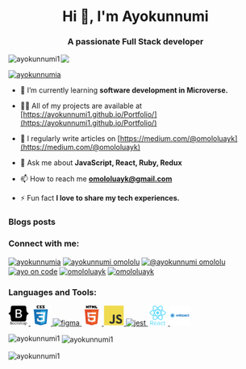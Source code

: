 ### <h1 align="center">Hi 👋, I'm Ayokunnumi</h1>

<h3 align="center">A passionate Full Stack developer</h3>
<img width="400" align="right"src="https://media2.giphy.com/media/rsUGLKwgSvSxmq1VrZ/giphy.gif?cid=ecf05e475jc9d7ir1ja1inowg6c63f5pjamfwf7ola2l25va&ep=v1_gifs_related&rid=giphy.gif&ct=s">

<p align="left"> <img src="https://komarev.com/ghpvc/?username=ayokunnumi1&label=Profile%20views&color=0e75b6&style=flat" alt="ayokunnumi1" /> </p>

<p align="left"> <a href="https://twitter.com/ayokunnumia" target="blank"><img src="https://img.shields.io/twitter/follow/ayokunnumia?logo=twitter&style=for-the-badge" alt="ayokunnumia" /></a> </p>

- 🌱 I’m currently learning **software development in Microverse.**

- 👨‍💻 All of my projects are available at [https://ayokunnumi1.github.io/Portfolio/](https://ayokunnumi1.github.io/Portfolio/)

- 📝 I regularly write articles on [https://medium.com/@omololuayk](https://medium.com/@omololuayk)

- 💬 Ask me about **JavaScript, React, Ruby, Redux**

- 📫 How to reach me **omololuayk@gmail.com**

- ⚡ Fun fact **I love to share my tech experiences.**

### Blogs posts

<!-- BLOG-POST-LIST:START -->
<!-- BLOG-POST-LIST:END -->

<h3 align="left">Connect with me:</h3>
<p align="left">
<a href="https://twitter.com/AyokunnumiA" target="blank"><img align="center" src="https://raw.githubusercontent.com/rahuldkjain/github-profile-readme-generator/master/src/images/icons/Social/twitter.svg" alt="ayokunnumia" height="30" width="40" /></a>
<a href="https://www.linkedin.com/in/ayokunnumiomololu/" target="blank"><img align="center" src="https://raw.githubusercontent.com/rahuldkjain/github-profile-readme-generator/master/src/images/icons/Social/linked-in-alt.svg" alt="ayokunnumi omololu" height="30" width="40" /></a>
<a href="https://medium.com/@omololuayk" target="blank"><img align="center" src="https://raw.githubusercontent.com/rahuldkjain/github-profile-readme-generator/master/src/images/icons/Social/medium.svg" alt="@ayokunnumi omololu" height="30" width="40" /></a>
<a href="https://www.youtube.com/@ayoOnCode/videos" target="blank"><img align="center" src="https://raw.githubusercontent.com/rahuldkjain/github-profile-readme-generator/master/src/images/icons/Social/youtube.svg" alt="ayo on code" height="30" width="40" /></a>
<a href="https://www.hackerrank.com/omololuayk" target="blank"><img align="center" src="https://raw.githubusercontent.com/rahuldkjain/github-profile-readme-generator/master/src/images/icons/Social/hackerrank.svg" alt="omololuayk" height="30" width="40" /></a>
<a href="https://leetcode.com/omololuayk/" target="blank"><img align="center" src="https://raw.githubusercontent.com/rahuldkjain/github-profile-readme-generator/master/src/images/icons/Social/leet-code.svg" alt="omololuayk" height="30" width="40" /></a>
</p>

<h3 align="left">Languages and Tools:</h3>
<p align="left"> <a href="https://getbootstrap.com" target="_blank" rel="noreferrer"> <img src="https://raw.githubusercontent.com/devicons/devicon/master/icons/bootstrap/bootstrap-plain-wordmark.svg" alt="bootstrap" width="40" height="40"/> </a> <a href="https://www.w3schools.com/css/" target="_blank" rel="noreferrer"> <img src="https://raw.githubusercontent.com/devicons/devicon/master/icons/css3/css3-original-wordmark.svg" alt="css3" width="40" height="40"/> </a> <a href="https://www.figma.com/" target="_blank" rel="noreferrer"> <img src="https://www.vectorlogo.zone/logos/figma/figma-icon.svg" alt="figma" width="40" height="40"/> </a> <a href="https://www.w3.org/html/" target="_blank" rel="noreferrer"> <img src="https://raw.githubusercontent.com/devicons/devicon/master/icons/html5/html5-original-wordmark.svg" alt="html5" width="40" height="40"/> </a> <a href="https://developer.mozilla.org/en-US/docs/Web/JavaScript" target="_blank" rel="noreferrer"> <img src="https://raw.githubusercontent.com/devicons/devicon/master/icons/javascript/javascript-original.svg" alt="javascript" width="40" height="40"/> </a> <a href="https://jestjs.io" target="_blank" rel="noreferrer"> <img src="https://www.vectorlogo.zone/logos/jestjsio/jestjsio-icon.svg" alt="jest" width="40" height="40"/> </a> <a href="https://reactjs.org/" target="_blank" rel="noreferrer"> <img src="https://raw.githubusercontent.com/devicons/devicon/master/icons/react/react-original-wordmark.svg" alt="react" width="40" height="40"/> </a> <a href="https://webpack.js.org" target="_blank" rel="noreferrer"> <img src="https://raw.githubusercontent.com/devicons/devicon/d00d0969292a6569d45b06d3f350f463a0107b0d/icons/webpack/webpack-original-wordmark.svg" alt="webpack" width="40" height="40"/> </a> </p>

<p><img align="left" src="https://github-readme-stats.vercel.app/api/top-langs?username=ayokunnumi1&show_icons=true&locale=en&layout=compact" alt="ayokunnumi1" /></p>

<p>&nbsp;<img align="center" src="https://github-readme-stats.vercel.app/api?username=ayokunnumi1&show_icons=true&locale=en" alt="ayokunnumi1" /></p>

<p><img align="center" src="https://github-readme-streak-stats.herokuapp.com/?user=ayokunnumi1&" alt="ayokunnumi1" /></p>
